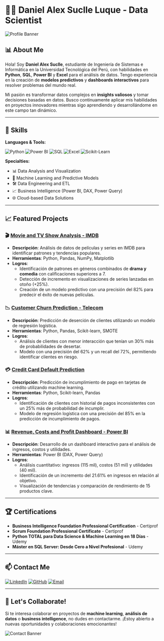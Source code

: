 # 👨‍💻 Daniel Alex Suclle Luque - Data Scientist

![Profile Banner](https://i.ibb.co/h9843FW/banner-linkedin.png)

## 📊 About Me

Hola! Soy **Daniel Alex Suclle**, estudiante de Ingeniería de Sistemas e Informática en la Universidad Tecnológica del Perú, con habilidades en **Python**, **SQL**, **Power BI** y **Excel** para el análisis de datos. Tengo experiencia en la creación de **modelos predictivos** y **dashboards interactivos** para resolver problemas del mundo real. 

Mi pasión es transformar datos complejos en **insights valiosos** y tomar decisiones basadas en datos. Busco continuamente aplicar mis habilidades en proyectos innovadores mientras sigo aprendiendo y desarrollándome en este campo tan dinámico.

---

## 🧠 Skills

**Languages & Tools:**

![Python](https://img.shields.io/badge/Python-FFD43B?style=for-the-badge&logo=python&logoColor=blue)
![Power BI](https://img.shields.io/badge/Power%20BI-F2C811?style=for-the-badge&logo=power-bi&logoColor=black)
![SQL](https://img.shields.io/badge/SQL-CC2927?style=for-the-badge&logo=microsoft-sql-server&logoColor=white)
![Excel](https://img.shields.io/badge/Excel-217346?style=for-the-badge&logo=microsoft-excel&logoColor=white)
![Scikit-Learn](https://img.shields.io/badge/Scikit--Learn-F7931E?style=for-the-badge&logo=scikit-learn&logoColor=black)

**Specialties:**

- 📊 Data Analysis and Visualization
- 🤖 Machine Learning and Predictive Models
- 🛠 Data Engineering and ETL
- 📈 Business Intelligence (Power BI, DAX, Power Query)
- 🌐 Cloud-based Data Solutions

---

## 📈 Featured Projects

### 🎬 [Movie and TV Show Analysis - IMDB](https://github.com/Dataniel31/Proyecto1-AnalisisDe-Pel-culasySeries-de-TVenIMDB)

- **Descripción**: Análisis de datos de películas y series en IMDB para identificar patrones y tendencias populares.
- **Herramientas**: Python, Pandas, NumPy, Matplotlib
- **Logros**:
  - Identificación de patrones en géneros combinados de **drama y comedia** con calificaciones superiores a 7.
  - Detección de incremento en visualizaciones de series lanzadas en otoño (+25%).
  - Creación de un modelo predictivo con una precisión del 82% para predecir el éxito de nuevas películas.

### 📉 [Customer Churn Prediction - Telecom](https://github.com/Dataniel31/telco-customer-churn-prediction)

- **Descripción**: Predicción de deserción de clientes utilizando un modelo de regresión logística.
- **Herramientas**: Python, Pandas, Scikit-learn, SMOTE
- **Logros**:
  - Análisis de clientes con menor interacción que tenían un 30% más de probabilidades de desertar.
  - Modelo con una precisión del 62% y un recall del 72%, permitiendo identificar clientes en riesgo.

### 💳 [Credit Card Default Prediction](https://github.com/Dataniel31/customer-default-prediction)

- **Descripción**: Predicción de incumplimiento de pago en tarjetas de crédito utilizando machine learning.
- **Herramientas**: Python, Scikit-learn, Pandas
- **Logros**:
  - Identificación de clientes con historial de pagos inconsistentes con un 25% más de probabilidad de incumplir.
  - Modelo de regresión logística con una precisión del 85% en la predicción de incumplimiento de pagos.

### 📊 [Revenue, Costs and Profit Dashboard - Power BI](https://github.com/Dataniel31/dasboard-powerbi)

- **Descripción**: Desarrollo de un dashboard interactivo para el análisis de ingresos, costos y utilidades.
- **Herramientas**: Power BI (DAX, Power Query)
- **Logros**:
  - Análisis cuantitativo: ingresos (115 mil), costos (51 mil) y utilidades (40 mil).
  - Identificación de un incremento del 21.61% en ingresos en relación al objetivo.
  - Visualización de tendencias y comparación de rendimiento de 15 productos clave.

---

## 🏆 Certifications

- **Business Intelligence Foundation Professional Certification** - Certiprof
- **Scrum Foundation Professional Certificate** - Certiprof
- **Python TOTAL para Data Science & Machine Learning en 18 Días** - Udemy
- **Máster en SQL Server: Desde Cero a Nivel Profesional** - Udemy

---

## 📫 Contact Me

[![LinkedIn](https://img.shields.io/badge/LinkedIn-0A66C2?style=for-the-badge&logo=linkedin&logoColor=white)](https://www.linkedin.com/in/alexsuclle/)
[![GitHub](https://img.shields.io/badge/GitHub-181717?style=for-the-badge&logo=github&logoColor=white)](https://github.com/Dataniel31)
[![Email](https://img.shields.io/badge/Email-D14836?style=for-the-badge&logo=gmail&logoColor=white)](mailto:alexdspe02@gmail.com)

---

## 🚀 Let's Collaborate!

Si te interesa colaborar en proyectos de **machine learning**, **análisis de datos** o **business intelligence**, no dudes en contactarme. ¡Estoy abierto a nuevas oportunidades y colaboraciones emocionantes!

![Contact Banner](https://via.placeholder.com/500x100.png?text=Let's+Connect)
